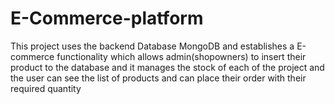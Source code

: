 # E-Commerce-platform
This project uses the backend Database MongoDB and establishes a E-commerce functionality which allows admin(shopowners) to insert their product to the database and it manages the stock of each of the project and the user can see the list of products and can place their order with their required quantity
